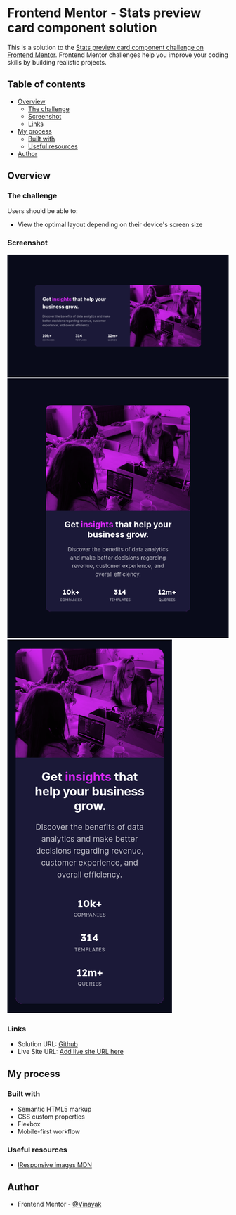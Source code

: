 # Frontend Mentor - Stats preview card component solution

This is a solution to the [Stats preview card component challenge on Frontend Mentor](https://www.frontendmentor.io/challenges/stats-preview-card-component-8JqbgoU62). Frontend Mentor challenges help you improve your coding skills by building realistic projects. 

## Table of contents

- [Overview](#overview)
  - [The challenge](#the-challenge)
  - [Screenshot](#screenshot)
  - [Links](#links)
- [My process](#my-process)
  - [Built with](#built-with)
  - [Useful resources](#useful-resources)
- [Author](#author)



## Overview

### The challenge

Users should be able to:

- View the optimal layout depending on their device's screen size

### Screenshot

![Desktop view](./screenshots/desktop-1440.png)
![tablet view](./screenshots/tab-768.png)
![mobile view](./screenshots/mobile-375.png)


### Links

- Solution URL: [Github](https://your-solution-url.com)
- Live Site URL: [Add live site URL here](https://your-live-site-url.com)

## My process

### Built with

- Semantic HTML5 markup
- CSS custom properties
- Flexbox
- Mobile-first workflow


### Useful resources

- [IResponsive images MDN](https://developer.mozilla.org/en-US/docs/Learn/HTML/Multimedia_and_embedding/Responsive_images)

## Author

- Frontend Mentor - [@Vinayak](https://www.frontendmentor.io/profile/VinayakDhamnekar)


